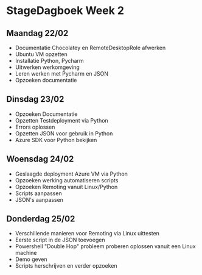 # StageDagboek Week 2

## Maandag 22/02

* Documentatie Chocolatey en RemoteDesktopRole afwerken
* Ubuntu VM opzetten
* Installatie Python, Pycharm
* Uitwerken werkomgeving
* Leren werken met Pycharm en JSON
* Opzoeken documentatie

## Dinsdag 23/02

* Opzoeken Documentatie
* Opzetten Testdeployment via Python
* Errors oplossen
* Opzetten JSON voor gebruik in Python
* Azure SDK voor Python bekijken

## Woensdag 24/02

* Geslaagde deployment Azure VM via Python
* Opzoeken werking automatiseren scripts
* Opzoeken Remoting vanuit Linux/Python
* Scripts aanpassen
* JSON's aanpassen

## Donderdag 25/02

* Verschillende manieren voor Remoting via Linux uittesten
* Eerste script in de JSON toevoegen
* Powershell "Double Hop" probleem proberen oplossen vanuit een Linux machine
* Demo geven
* Scripts herschrijven en verder opzoeken